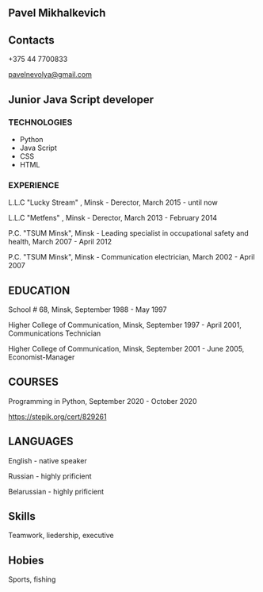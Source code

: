 ## Pavel Mikhalkevich

## Contacts

+375 44 7700833

pavelnevolya@gmail.com

## Junior Java Script developer

### TECHNOLOGIES
- Python
- Java Script
- CSS
- HTML

### EXPERIENCE

L.L.C "Lucky Stream" , Minsk - Derector, 
March 2015 - until now

L.L.C "Metfens" , Minsk - Derector, 
March 2013 - February 2014

P.C. "TSUM Minsk", Minsk - Leading specialist in occupational safety and health, 
March 2007 - April 2012

P.C. "TSUM Minsk", Minsk - Сommunication electrician, 
March 2002 - April 2007

## EDUCATION
School # 68, Minsk, 
September 1988 - May 1997

Higher College of Communication, Minsk, 
September 1997 - April 2001, 
Communications Technician

Higher College of Communication, Minsk, 
September 2001 - June 2005, 
Economist-Manager

## COURSES
Programming in Python,
September 2020 - October 2020

https://stepik.org/cert/829261


## LANGUAGES
English - native speaker

Russian - highly prificient

Belarussian - highly prificient

## Skills

Teamwork, liedership, executive

## Hobies
Sports, fishing

